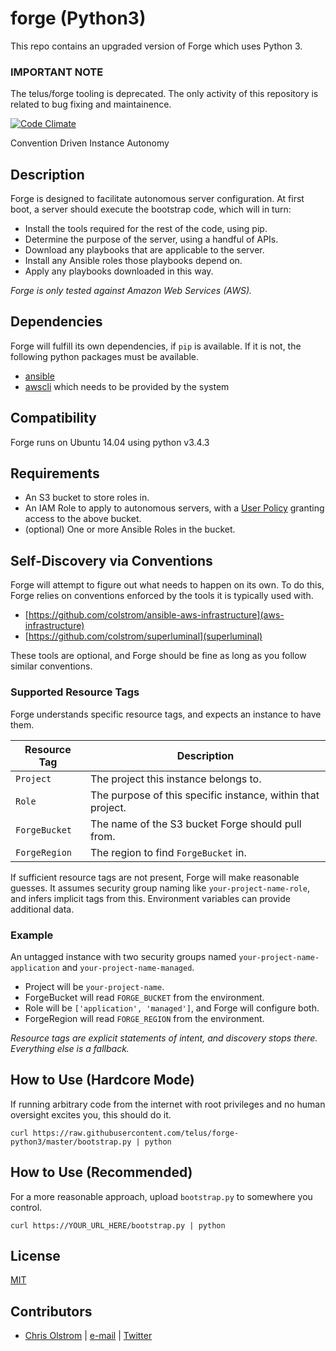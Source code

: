 # forge (Python3)
This repo contains an upgraded version of Forge which uses Python 3.


### IMPORTANT NOTE
The telus/forge tooling is deprecated.
The only activity of this repository is related to bug fixing and maintainence.

[![Code Climate](https://codeclimate.com/github/telusdigital/forge/badges/gpa.svg)](https://codeclimate.com/github/telusdigital/forge)

Convention Driven Instance Autonomy

## Description

Forge is designed to facilitate autonomous server configuration. At first boot, a server should execute the bootstrap code, which will in turn:

* Install the tools required for the rest of the code, using pip.
* Determine the purpose of the server, using a handful of APIs.
* Download any playbooks that are applicable to the server.
* Install any Ansible roles those playbooks depend on.
* Apply any playbooks downloaded in this way.

_Forge is only tested against Amazon Web Services (AWS)._

## Dependencies

Forge will fulfill its own dependencies, if `pip` is available. If it is not, the following python packages must be available.

* [ansible](https://github.com/ansible/ansible/)
* [awscli](https://aws.amazon.com/cli/) which needs to be provided by the system

## Compatibility

Forge runs on Ubuntu 14.04 using python v3.4.3

## Requirements

* An S3 bucket to store roles in.
* An IAM Role to apply to autonomous servers, with a [User Policy](https://github.com/colstrom/forge/blob/master/examples/policy.json) granting access to the above bucket.
* (optional) One or more Ansible Roles in the bucket.

## Self-Discovery via Conventions

Forge will attempt to figure out what needs to happen on its own. To do this, Forge relies on conventions enforced by the tools it is typically used with.

* [https://github.com/colstrom/ansible-aws-infrastructure](aws-infrastructure)
* [https://github.com/colstrom/superluminal](superluminal)

These tools are optional, and Forge should be fine as long as you follow similar conventions.

### Supported Resource Tags

Forge understands specific resource tags, and expects an instance to have them.

| Resource Tag  | Description
|---------------|------------
| `Project`     | The project this instance belongs to.
| `Role`        | The purpose of this specific instance, within that project.
| `ForgeBucket` | The name of the S3 bucket Forge should pull from.
| `ForgeRegion` | The region to find `ForgeBucket` in.

If sufficient resource tags are not present, Forge will make reasonable guesses. It assumes security group naming like `your-project-name-role`, and infers implicit tags from this. Environment variables can provide additional data.


### Example

An untagged instance with two security groups named `your-project-name-application` and  `your-project-name-managed`.

* Project will be `your-project-name`.
* ForgeBucket will read `FORGE_BUCKET` from the environment.
* Role will be `['application', 'managed']`, and Forge will configure both.
* ForgeRegion will read `FORGE_REGION` from the environment.

_Resource tags are explicit statements of intent, and discovery stops there. Everything else is a fallback._

## How to Use (Hardcore Mode)

If running arbitrary code from the internet with root privileges and no human oversight excites you, this should do it.

```
curl https://raw.githubusercontent.com/telus/forge-python3/master/bootstrap.py | python
```

## How to Use (Recommended)

For a more reasonable approach, upload ```bootstrap.py``` to somewhere you control.

```
curl https://YOUR_URL_HERE/bootstrap.py | python
```

## License

[MIT](https://tldrlegal.com/license/mit-license)

## Contributors

* [Chris Olstrom](https://colstrom.github.io/) | [e-mail](mailto:chris@olstrom.com) | [Twitter](https://twitter.com/ChrisOlstrom)
